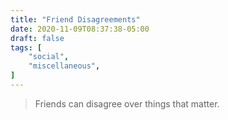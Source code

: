 ```yaml
---
title: "Friend Disagreements"
date: 2020-11-09T08:37:38-05:00
draft: false
tags: [
	"social",
	"miscellaneous",
]
---
```

> Friends can disagree over things that matter.

